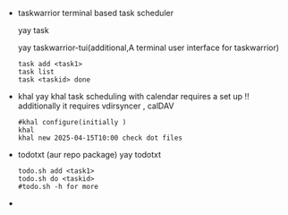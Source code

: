 - taskwarrior
  terminal based task scheduler
  
  yay task
  
  yay taskwarrior-tui(additional,A terminal user interface for taskwarrior)
  ```
  task add <task1>
  task list
  task <taskid> done
  ```
- khal
  yay khal
  task scheduling with calendar
  requires a set up !!
  additionally it  requires vdirsyncer , calDAV
  ```
  #khal configure(initially )
  khal
  khal new 2025-04-15T10:00 check dot files  
  ```
- todotxt (aur repo package)
  yay todotxt
  ```
  todo.sh add <task1>
  todo.sh do <taskid>
  #todo.sh -h for more
  ```
-